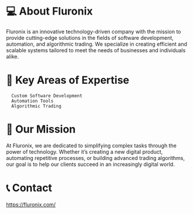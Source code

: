 # 💻 About Fluronix

Fluronix is an innovative technology-driven company with the mission to provide cutting-edge solutions in the fields of software development, automation, and algorithmic trading. We specialize in creating efficient and scalable systems tailored to meet the needs of businesses and individuals alike.

# 🔑 Key Areas of Expertise

      Custom Software Development
      Automation Tools
      Algorithmic Trading

 # 🎯 Our Mission

At Fluronix, we are dedicated to simplifying complex tasks through the power of technology. Whether it’s creating a new digital product, automating repetitive processes, or building advanced trading algorithms, our goal is to help our clients succeed in an increasingly digital world.

# 📞 Contact
https://fluronix.com/
<!---
Fluronix/Fluronix is a ✨ special ✨ repository because its `README.md` (this file) appears on your GitHub profile.
You can click the Preview link to take a look at your changes.
--->
